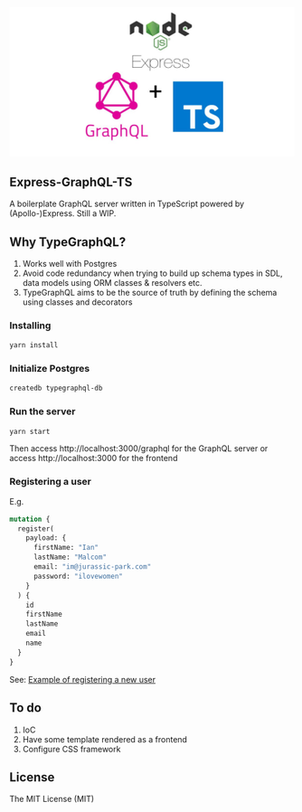 <p align="center">
  <img src="src/public/img/logo.jpg"/>
</p>

## Express-GraphQL-TS

A boilerplate GraphQL server written in TypeScript powered by (Apollo-)Express. Still a WIP.

## Why TypeGraphQL?

1. Works well with Postgres
2. Avoid code redundancy when trying to build up schema types in SDL, data models using ORM classes & resolvers etc.
3. TypeGraphQL aims to be the source of truth by defining the schema using classes and decorators

### Installing

```bash
yarn install
```

### Initialize Postgres

```bash
createdb typegraphql-db
```

### Run the server

```bash
yarn start
```

Then access http://localhost:3000/graphql for the GraphQL server
or
access http://localhost:3000 for the frontend

### Registering a user

E.g.

```graphql
mutation {
  register(
    payload: {
      firstName: "Ian"
      lastName: "Malcom"
      email: "im@jurassic-park.com"
      password: "ilovewomen"
    }
  ) {
    id
    firstName
    lastName
    email
    name
  }
}
```

See: [Example of registering a new user](src/modules/user/register/example-register.md)

## To do

1. IoC
2. Have some template rendered as a frontend
3. Configure CSS framework

## License

The MIT License (MIT)
